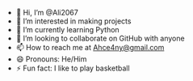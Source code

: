 - 👋 Hi, I’m @Ali2067
- 👀 I’m interested in making projects  
- 🌱 I’m currently learning Python
- 💞️ I’m looking to collaborate on GitHub with anyone
- 📫 How to reach me at Ahce4ny@gmail.com
- 😄 Pronouns: He/Him  
- ⚡ Fun fact: I like to play basketball

<!---
Ali2067/Ali2067 is a ✨ special ✨ repository because its `README.md` (this file) appears on your GitHub profile.
You can click the Preview link to take a look at your changes.
--->
